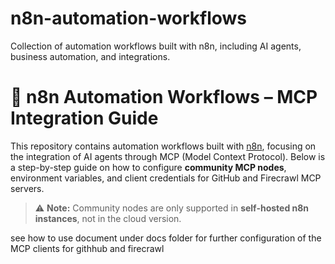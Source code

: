 # n8n-automation-workflows

Collection of automation workflows built with n8n, including AI agents, business automation, and integrations.

# 🧠 n8n Automation Workflows – MCP Integration Guide

This repository contains automation workflows built with [n8n](https://n8n.io/), focusing on the integration of AI agents through MCP (Model Context Protocol). Below is a step-by-step guide on how to configure **community MCP nodes**, environment variables, and client credentials for GitHub and Firecrawl MCP servers.

> ⚠️ **Note:** Community nodes are only supported in **self-hosted n8n instances**, not in the cloud version.

see how to use document under docs folder for further configuration of the MCP clients for githhub and firecrawl
